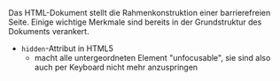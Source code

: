 Das HTML-Dokument stellt die Rahmenkonstruktion einer barrierefreien Seite. Einige wichtige Merkmale sind bereits in der Grundstruktur des Dokuments verankert.

  * `hidden`-Attribut in HTML5
  	* macht alle untergeordneten Element "unfocusable", sie sind also auch per Keyboard nicht mehr anzuspringen